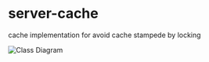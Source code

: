 # server-cache
cache implementation for avoid cache stampede by locking

![Class Diagram](http://www.plantuml.com/plantuml/proxy?src=https://raw.githubusercontent.com/Maznna/server-cache/blob/main/sample.puml)

